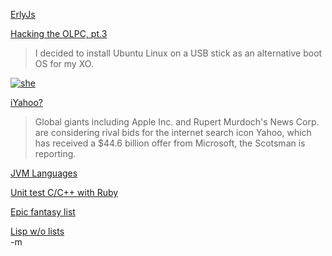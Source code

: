<a href="http://code.google.com/p/erlyjs/">ErlyJs</a><br/>

<a href="http://bc.tech.coop/blog/080204.html">Hacking the OLPC, pt.3</a><br/>
<blockquote>I decided to install Ubuntu Linux on a USB stick as an alternative boot OS for my XO.</blockquote>

<a href="http://flickr.com/photos/seanbonner/2237119567/"><img src="http://farm3.static.flickr.com/2411/2237119567_e1e640b249.jpg" alt="she" /></a><br/>

<a href="http://www.appleinsider.com/articles/08/02/04/apple_among_those_considering_rival_bid_for_yahoo.html">iYahoo?</a><br/>
<blockquote>Global giants including Apple Inc. and Rupert Murdoch's News Corp. are considering rival bids for the internet search icon Yahoo, which has received a $44.6 billion offer from Microsoft, the Scotsman is reporting.</blockquote>

<a href="http://openjdk.java.net/projects/mlvm/">JVM Languages</a><br/>

<a href="http://blog.objectmentor.com/articles/2008/02/04/unit-testing-c-and-c-with-ruby-and-rspec">Unit test C/C++ with Ruby</a><br/>

<a href="http://www.castlefiction.com/epic_fantasy_main/epic_fantasy_authors.htm">Epic fantasy list</a><br/>

<a href="http://dl.getdropbox.com/u/315/symbol-lisp.txt">Lisp w/o lists</a><br/>
-m